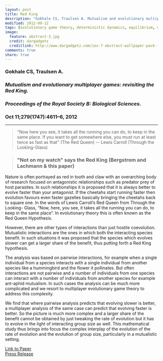 ```yaml
---
layout: post
title: Red King
description: "Gokhale CS, Traulsen A. Mutualism and evolutionary multiplayer games: revisiting the Red King. Proceedings of the Royal Society B: Biological Sciences. 2012 Oct 11;279(1747):4611–6."
modified: 2012-09-12
tags: [evolutionary game theory, deterministic dynamics, equilibrium, multiple players, mutualism]
image:
  feature: abstract-3.jpg
  credit: dargadgetz
  creditlink: http://www.dargadgetz.com/ios-7-abstract-wallpaper-pack-for-iphone-5-and-ipod-touch-retina/
comments: true
share: true
---
```



### Gokhale CS, Traulsen A.

### *Mutualism and evolutionary multiplayer games: revisiting the Red King.*  

### *Proceedings of the Royal Society B: Biological Sciences.*  

### Oct 11;279(1747):4611–6, 2012

***

> "Now here you see, it takes all the running you can do, to keep in the same place. If you want to get somewhere else, you must run at least twice as fast as that" (The Red Queen)
-- Lewis Carroll (Through the Looking-Glass)


> ### "Not on my watch" says the Red King (Bergstrom and Lachmann \& this paper)

Nature is often portrayed as red in tooth and claw with an overarching body of research focused on antagonistic relationships such as predator prey of host parasites. In such relationships it is proposed that it is always better to evolve faster than your antagonist. If the cheetahs start running faster then evolution favours even faster gazelles basically bringing the cheetahs back to square one. In the words of Lewis Carroll’s Red Queen from Through the Looking-Glass, “Now, here, you see, it takes all the running you can do, to keep in the same place”. In evolutionary theory this is often known as the Red Queen Hypothesis.
However, there are other types of interactions than just hostile coevolution. Mutualistic interactions are the ones in which both the interacting species benefit. In such situations it was proposed that the species which evolves slower can get a larger share of the benefit, thus putting forth a Red King hypothesis.

The analysis was based on pairwise interactions, for example when a single individual from a species interacts with a single individual from another species like a hummingbird and the flower it pollinates. But often interactions are not pairwise and a number of individuals from one species can interact with a number of individuals from another species for example ant-aphid mutualism. In such cases the analysis can be much more complicated and we resort to multiplayer evolutionary game theory to address this complexity.
We find that where pairwise analysis predicts that evolving slower is better, a multiplayer analysis of the same case can predict that evolving faster is better. So the picture is much more complex and a larger share of the benefit cannot be obtained by just tweaking the rate of evolution but it has to evolve in the light of interacting group size as well. This mathematical study thus brings into focus the complex interplay of the evolution of the rate of evolution and the evolution of group size, particularly in a mutualistic setting.

<div markdown="0"><a href="http://rspb.royalsocietypublishing.org/content/279/1747/4611.long" class="btn btn-success">Link to Paper</a></div>

<div markdown="0"><a href="http://www.mpg.de/6360220/red-king-hypothesis?filter_order=L" class="btn btn-warning">Press Release</a></div>

<!---
<div markdown="0"><a href=" " class="btn btn-info">Download PDF</a></div>
-->
